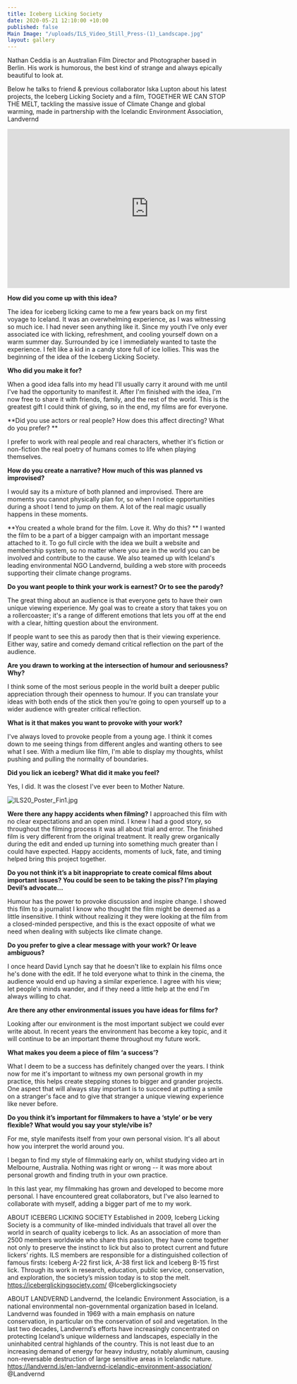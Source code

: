 ```yaml
---
title: Iceberg Licking Society
date: 2020-05-21 12:10:00 +10:00
published: false
Main Image: "/uploads/ILS_Video_Still_Press-(1)_Landscape.jpg"
layout: gallery
---
```


Nathan Ceddia is an Australian Film Director and Photographer based in Berlin. His work is humorous, the best kind of strange and always epically beautiful to look at. 

Below he talks to friend & previous collaborator Iska Lupton about 
his latest projects, the Iceberg Licking Society and a film, TOGETHER WE CAN STOP THE MELT, tackling the massive issue of Climate Change and global warming, made in partnership with the Icelandic Environment Association, Landvernd

<iframe src="https://player.vimeo.com/video/424658363" width="640" height="360" frameborder="0" allow="autoplay; fullscreen" allowfullscreen></iframe>


**How did you come up with this idea?**

The idea for iceberg licking came to me a few years back on my first voyage to Iceland.
It was an overwhelming experience, as I was witnessing so much ice. I had never seen anything like it.
Since my youth I've only ever associated ice with licking, refreshment, and cooling yourself down on a warm summer day. Surrounded by ice I immediately wanted to taste the experience. I felt like a kid in a candy store full of ice lollies. This was the beginning of the idea of the Iceberg Licking Society.

**Who did you make it for?**

When a good idea falls into my head I'll usually carry it around with me until I've had the opportunity to manifest it. After I'm finished with the idea, I'm now free to share it with friends, family, and the rest of the world. This is the greatest gift I could think of giving, so in the end, my films are for everyone.    

**Did you use actors or real people? How does this affect directing? What do you prefer?
**

I prefer to work with real people and real characters, whether it's fiction or non-fiction the real poetry of humans comes to life when playing themselves.

**How do you create a narrative? How much of this was planned vs improvised?**

I would say its a mixture of both planned and improvised. There are moments you cannot physically plan for, so when I notice opportunities during a shoot I tend to jump on them. A lot of the real magic usually happens in these moments.

**You created a whole brand for the film. Love it. Why do this?
**
I wanted the film to be a part of a bigger campaign with an important message attached to it.
To go full circle with the idea we built a website and membership system, so no matter where you are in the world you can be involved and contribute to the cause. We also teamed up with Iceland's leading environmental NGO Landvernd, building a web store with proceeds supporting their climate change programs.

 
**Do you want people to think your work is earnest? Or to see the parody?**

The great thing about an audience is that everyone gets to have their own unique viewing experience. My goal was to create a story that takes you on a rollercoaster; it's a range of different emotions that lets you off at the end with a clear, hitting question about the environment.

If people want to see this as parody then that is their viewing experience.
Either way, satire and comedy demand critical reflection on the part of the audience.



**Are you drawn to working at the intersection of humour and seriousness? Why?**

I think some of the most serious people in the world built a deeper public appreciation through their openness to humour. If you can translate your ideas with both ends of the stick then you're going to open yourself up to a wider audience with greater critical reflection.

**What is it that makes you want to provoke with your work?**

I've always loved to provoke people from a young age. I think it comes down to me seeing things from different angles and wanting others to see what I see. With a medium like film, I'm able to display my thoughts, whilst pushing and pulling the normality of boundaries.  

**Did you lick an iceberg? What did it make you feel?**

Yes, I did. It was the closest I've ever been to Mother Nature.

![ILS20_Poster_Fin1.jpg](/uploads/ILS20_Poster_Fin1.jpg)

**Were there any happy accidents when filming?**
I approached this film with no clear expectations and an open mind. I knew I had a good story, so throughout the filming process it was all about trial and error. The finished film is very different from the original treatment. It really grew organically during the edit and ended up turning into something much greater than I could have expected. Happy accidents, moments of luck, fate, and timing helped bring this project together.

**Do you not think it’s a bit inappropriate to create comical films about important issues? You could be seen to be taking the piss? I’m playing Devil’s advocate...**

Humour has the power to provoke discussion and inspire change. I showed this film to a journalist I know who thought the film might be deemed as a little insensitive. I think without realizing it they were looking at the film from a closed-minded perspective, and this is the exact opposite of what we need when dealing with subjects like climate change.

**Do you prefer to give a clear message with your work? Or leave ambiguous?**

I once heard David Lynch say that he doesn't like to explain his films once he's done with the edit. If he told everyone what to think in the cinema, the audience would end up having a similar experience. I agree with his view; let people's minds wander, and if they need a little help at the end I'm always willing to chat. 

**Are there any other environmental issues you have ideas for films for?**

Looking after our environment is the most important subject we could ever write about.
In recent years the environment has become a key topic, and it will continue to be an important theme throughout my future work.

**What makes you deem a piece of film ‘a success’?**

What I deem to be a success has definitely changed over the years. I think now for me it's important to witness my own personal growth in my practice, this helps create stepping stones to bigger and grander projects. One aspect that will always stay important is to succeed at putting a smile on a stranger's face and to give that stranger a unique viewing experience like never before.      

**Do you think it’s important for filmmakers to have a ‘style’ or be very flexible? What would you say your style/vibe is?**

For me, style manifests itself from your own personal vision. It's all about how you interpret the world around you. 

I began to find my style of filmmaking early on, whilst studying video art in Melbourne, Australia. Nothing was right or wrong -- it was more about personal growth and finding truth in your own practice.

In this last year, my filmmaking has grown and developed to become more personal. I have encountered great collaborators, but I've also learned to collaborate with myself, adding a bigger part of me to my work. 


ABOUT ICEBERG LICKING SOCIETY
Established in 2009, Iceberg Licking Society is a community of like-minded individuals that travel all over the world in search of quality icebergs to lick. As an association of more than 2500 members worldwide who share this passion, they have come together not only to preserve the instinct to lick but also to protect current and future lickers’ rights.  ILS members are responsible for a distinguished collection of famous firsts: Iceberg A-22 first lick, A-38 first lick and Iceberg B-15 first lick. Through its work in research, education, public service, conservation, and exploration, the society’s mission today is to stop the melt.
https://iceberglickingsociety.com/
@Iceberglickingsociety

ABOUT LANDVERND
Landvernd, the Icelandic Environment Association, is a national environmental non-governmental organization based in Iceland. Landvernd was founded in 1969 with a main emphasis on nature conservation, in particular on the conservation of soil and vegetation. In the last two decades, Landvernd’s efforts have increasingly concentrated on protecting Iceland’s unique wilderness and landscapes, especially in the uninhabited central highlands of the country. This is not least due to an increasing demand of energy for heavy industry, notably aluminum, causing non-reversable destruction of large sensitive areas in Icelandic nature.
 https://landvernd.is/en-landvernd-icelandic-environment-association/ 
 @Landvernd 

